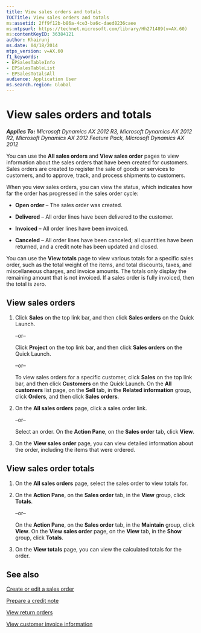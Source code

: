 ```yaml
---
title: View sales orders and totals
TOCTitle: View sales orders and totals
ms:assetid: 2ff9f12b-b86a-4ce3-ba6c-daed8236caee
ms:mtpsurl: https://technet.microsoft.com/library/Hh271489(v=AX.60)
ms:contentKeyID: 36384121
author: Khairunj
ms.date: 04/18/2014
mtps_version: v=AX.60
f1_keywords:
- EPSalesTableInfo
- EPSalesTableList
- EPSalesTotalsAll
audience: Application User
ms.search.region: Global
---
```


# View sales orders and totals 


_**Applies To:** Microsoft Dynamics AX 2012 R3, Microsoft Dynamics AX 2012 R2, Microsoft Dynamics AX 2012 Feature Pack, Microsoft Dynamics AX 2012_

You can use the **All sales orders** and **View sales order** pages to view information about the sales orders that have been created for customers. Sales orders are created to register the sale of goods or services to customers, and to approve, track, and process shipments to customers.

When you view sales orders, you can view the status, which indicates how far the order has progressed in the sales order cycle:

  - **Open order** – The sales order was created.

  - **Delivered** – All order lines have been delivered to the customer.

  - **Invoiced** – All order lines have been invoiced.

  - **Canceled** – All order lines have been canceled; all quantities have been returned, and a credit note has been updated and closed.

You can use the **View totals** page to view various totals for a specific sales order, such as the total weight of the items, and total discounts, taxes, and miscellaneous charges, and invoice amounts. The totals only display the remaining amount that is not invoiced. If a sales order is fully invoiced, then the total is zero.

## View sales orders

1.  Click **Sales** on the top link bar, and then click **Sales orders** on the Quick Launch.
    
    –or–
    
    Click **Project** on the top link bar, and then click **Sales orders** on the Quick Launch.
    
    –or–
    
    To view sales orders for a specific customer, click **Sales** on the top link bar, and then click **Customers** on the Quick Launch. On the **All customers** list page, on the **Sell** tab, in the **Related information** group, click **Orders**, and then click **Sales orders**.

2.  On the **All sales orders** page, click a sales order link.
    
    –or–
    
    Select an order. On the **Action Pane**, on the **Sales order** tab, click **View**.

3.  On the **View sales order** page, you can view detailed information about the order, including the items that were ordered.

## View sales order totals

1.  On the **All sales orders** page, select the sales order to view totals for.

2.  On the **Action Pane**, on the **Sales order** tab, in the **View** group, click **Totals**.
    
    –or–
    
    On the **Action Pane**, on the **Sales order** tab, in the **Maintain** group, click **View**. On the **View sales order** page, on the **View** tab, in the **Show** group, click **Totals**.

3.  On the **View totals** page, you can view the calculated totals for the order.

## See also

[Create or edit a sales order](create-or-edit-a-sales-order.md)

[Prepare a credit note](prepare-a-credit-note.md)

[View return orders](view-return-orders.md)

[View customer invoice information](view-customer-invoice-information.md)

  



